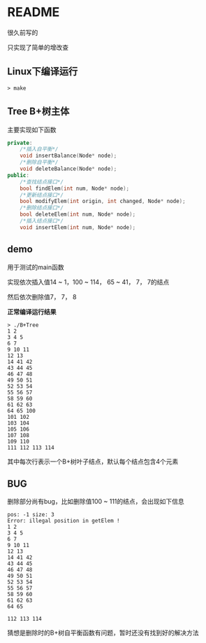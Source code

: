 # README

很久前写的

只实现了简单的增改查

## Linux下编译运行

```shell
> make 
```

## Tree B+树主体

主要实现如下函数

```c++
private:
	/*插入自平衡*/
	void insertBalance(Node* node);
	/*删除自平衡*/
	void deleteBalance(Node* node);
public:
	/*查找结点接口*/
	bool findElem(int num, Node* node);
	/*更新结点接口*/
	bool modifyElem(int origin, int changed, Node* node); 
	/*删除结点接口*/
	bool deleteElem(int num, Node* node); 
	/*插入结点接口*/
	void insertElem(int num, Node* node);
```

## demo

用于测试的main函数

实现依次插入值14 ~ 1，100 ~ 114， 65 ~ 41， 7， 7的结点

然后依次删除值7， 7， 8

**正常编译运行结果**

```shell
> ./B+Tree
1 2
3 4 5
6 7
9 10 11
12 13
14 41 42
43 44 45
46 47 48
49 50 51
52 53 54
55 56 57
58 59 60
61 62 63
64 65 100
101 102
103 104
105 106
107 108
109 110
111 112 113 114
```

其中每次行表示一个B+树叶子结点，默认每个结点包含4个元素

## BUG

删除部分尚有bug，比如删除值100 ~ 111的结点，会出现如下信息

```shell
pos: -1 size: 3
Error: illegal position in getElem !
1 2
3 4 5
6 7
9 10 11
12 13
14 41 42
43 44 45
46 47 48
49 50 51
52 53 54
55 56 57
58 59 60
61 62 63
64 65

112 113 114
```

猜想是删除时的B+树自平衡函数有问题，暂时还没有找到好的解决方法

